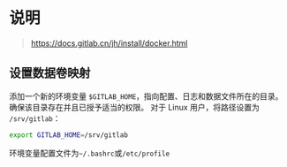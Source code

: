 # 说明
> https://docs.gitlab.cn/jh/install/docker.html
## 设置数据卷映射
添加一个新的环境变量 `$GITLAB_HOME`，指向配置、日志和数据文件所在的目录。 确保该目录存在并且已授予适当的权限。
对于 Linux 用户，将路径设置为 `/srv/gitlab`：
```sh
export GITLAB_HOME=/srv/gitlab
```
环境变量配置文件为`~/.bashrc`或`/etc/profile`